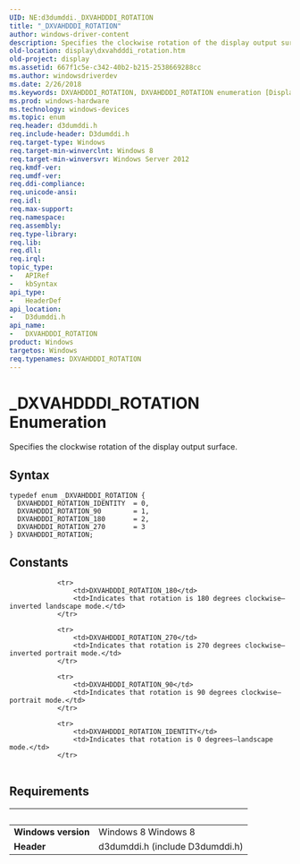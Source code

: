 ```yaml
---
UID: NE:d3dumddi._DXVAHDDDI_ROTATION
title: "_DXVAHDDDI_ROTATION"
author: windows-driver-content
description: Specifies the clockwise rotation of the display output surface.
old-location: display\dxvahdddi_rotation.htm
old-project: display
ms.assetid: 667f1c5e-c342-40b2-b215-2538669288cc
ms.author: windowsdriverdev
ms.date: 2/26/2018
ms.keywords: DXVAHDDDI_ROTATION, DXVAHDDDI_ROTATION enumeration [Display Devices], DXVAHDDDI_ROTATION_180, DXVAHDDDI_ROTATION_270, DXVAHDDDI_ROTATION_90, DXVAHDDDI_ROTATION_IDENTITY, _DXVAHDDDI_ROTATION, d3dumddi/DXVAHDDDI_ROTATION, d3dumddi/DXVAHDDDI_ROTATION_180, d3dumddi/DXVAHDDDI_ROTATION_270, d3dumddi/DXVAHDDDI_ROTATION_90, d3dumddi/DXVAHDDDI_ROTATION_IDENTITY, display.dxvahdddi_rotation
ms.prod: windows-hardware
ms.technology: windows-devices
ms.topic: enum
req.header: d3dumddi.h
req.include-header: D3dumddi.h
req.target-type: Windows
req.target-min-winverclnt: Windows 8
req.target-min-winversvr: Windows Server 2012
req.kmdf-ver: 
req.umdf-ver: 
req.ddi-compliance: 
req.unicode-ansi: 
req.idl: 
req.max-support: 
req.namespace: 
req.assembly: 
req.type-library: 
req.lib: 
req.dll: 
req.irql: 
topic_type:
-	APIRef
-	kbSyntax
api_type:
-	HeaderDef
api_location:
-	D3dumddi.h
api_name:
-	DXVAHDDDI_ROTATION
product: Windows
targetos: Windows
req.typenames: DXVAHDDDI_ROTATION
---
```


# _DXVAHDDDI_ROTATION Enumeration
Specifies the clockwise rotation of the display output surface.

## Syntax
````
typedef enum _DXVAHDDDI_ROTATION { 
  DXVAHDDDI_ROTATION_IDENTITY  = 0,
  DXVAHDDDI_ROTATION_90        = 1,
  DXVAHDDDI_ROTATION_180       = 2,
  DXVAHDDDI_ROTATION_270       = 3
} DXVAHDDDI_ROTATION;
````

## Constants

<table>
            
                <tr>
                    <td>DXVAHDDDI_ROTATION_180</td>
                    <td>Indicates that rotation is 180 degrees clockwise—inverted landscape mode.</td>
                </tr>
            
                <tr>
                    <td>DXVAHDDDI_ROTATION_270</td>
                    <td>Indicates that rotation is 270 degrees clockwise—inverted portrait mode.</td>
                </tr>
            
                <tr>
                    <td>DXVAHDDDI_ROTATION_90</td>
                    <td>Indicates that rotation is 90 degrees clockwise—portrait mode.</td>
                </tr>
            
                <tr>
                    <td>DXVAHDDDI_ROTATION_IDENTITY</td>
                    <td>Indicates that rotation is 0 degrees—landscape mode.</td>
                </tr>
</table>


## Requirements
| &nbsp; | &nbsp; |
| ---- |:---- |
| **Windows version** | Windows 8 Windows 8 |
| **Header** | d3dumddi.h (include D3dumddi.h) |
